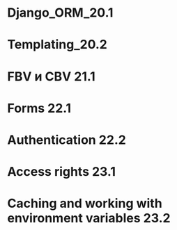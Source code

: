 # Django_ORM_20.1
# Templating_20.2
# FBV и CBV 21.1
# Forms 22.1
# Authentication 22.2
# Access rights 23.1
# Caching and working with environment variables 23.2
